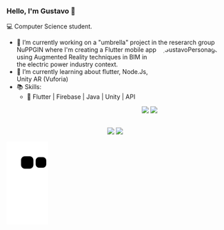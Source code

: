 ### Hello, I'm Gustavo 👋

💻 Computer Science student.
  
   * 🔭 I’m currently working on a "umbrella" project in the reserarch group NuPPGIN where I'm creating a<img align="right" alt="GustavoPersonagem" height="172cm" style="border-radius:50px;" src="https://share-cdn.picrew.me/shareImg/org/202202/684058_YOBkO0th.png"/> Flutter mobile app using Augmented Reality techniques in BIM in the electric power industry context.
   * 🌱 I’m currently learning about flutter, Node.Js, Unity AR (Vuforia) 
   * 📚 Skills:
     * 📌 Flutter | Firebase | Java | Unity | API
 
 <div align="right">
  <a href = "gustavoneri22@gmail.com"><img src="https://img.shields.io/badge/-Gmail-%23333?style=for-the-badge&logo=gmail&logoColor=red" target="_blank"></a>
  <a href="https://www.linkedin.com/in/gustavo-neri-542a82150/" target="_blank"><img src="https://img.shields.io/badge/-LinkedIn-%230077B5?style=for-the-badge&logo=linkedin&logoColor=white" target="_blank"></a>
 </div>

##

<div align="center">
  <a href="https://github.com/gustavoneri02"></a>
  <img height="180em" src="https://github-readme-stats.vercel.app/api?username=gustavoneri02&show_icons=true&theme=react&include_all_commits=true&count_private=true"/>
  <img height="180em" src="https://github-readme-stats.vercel.app/api/top-langs/?username=gustavoneri02&layout=compact&langs_count=7&theme=react"/>
</div>
 
![Snake animation](https://github.com/rafaballerini/rafaballerini/blob/output/github-contribution-grid-snake.svg)


<!--
**GustavoNeri02/GustavoNeri02** is a ✨ _special_ ✨ repository because its `README.md` (this file) appears on your GitHub profile.

Here are some ideas to get you started:

- 🔭 I’m currently working on ...
- 🌱 I’m currently learning ...
- 👯 I’m looking to collaborate on ...
- 🤔 I’m looking for help with ...
- 💬 Ask me about ...
- 📫 How to reach me: ...
- 😄 Pronouns: ...
- ⚡ Fun fact: ...
-->
